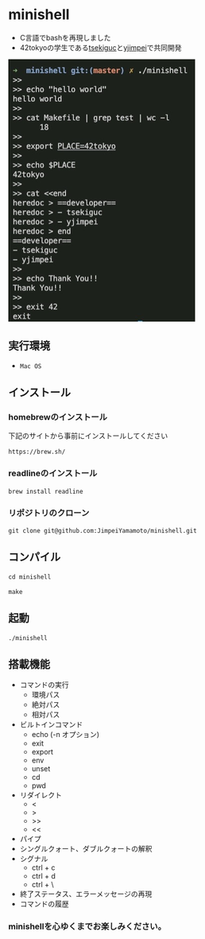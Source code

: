 # minishell
- C言語でbashを再現しました
- 42tokyoの学生である[tsekiguc](https://github.com/sunix2019)と[yjimpei](https://github.com/JimpeiYamamoto)で共同開発

![minishellイメージ](./images/image1.jpg)

## 実行環境
- `Mac OS`
## インストール
### homebrewのインストール
下記のサイトから事前にインストールしてください
```
https://brew.sh/
```
### readlineのインストール
```
brew install readline
```
### リポジトリのクローン
```
git clone git@github.com:JimpeiYamamoto/minishell.git
```
## コンパイル
```
cd minishell
```
```
make
```
## 起動
```
./minishell
```

## 搭載機能
- コマンドの実行
	- 環境パス
	- 絶対パス
	- 相対パス
- ビルトインコマンド
	- echo (-n オプション)
	- exit
	- export
	- env
	- unset
	- cd
	- pwd
- リダイレクト
	- <
	- \>
	- \>\>
	- <<
- パイプ
- シングルクォート、ダブルクォートの解釈
- シグナル
	- ctrl + c
	- ctrl + d
	- ctrl + \
- 終了ステータス、エラーメッセージの再現
- コマンドの履歴
### minishellを心ゆくまでお楽しみください。
